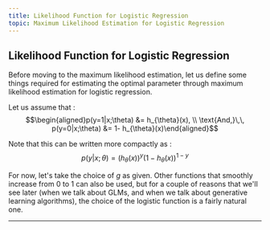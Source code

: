 ```yaml
---
title: Likelihood Function for Logistic Regression
topic: Maximum Likelihood Estimation for Logistic Regression
---
```


## Likelihood Function for Logistic Regression

Before moving to the maximum likelihood estimation, let us define some things required for estimating the optimal parameter through maximum likelihood estimation for logistic regression. 

Let us assume that : $$\begin{aligned}p(y=1|x;\theta) &= h_{\theta}(x), \\ \text{And,}\,\, p(y=0|x;\theta) &= 1- h_{\theta}(x)\end{aligned}$$

Note that this can be written more compactly as : $$p(y|x;\theta)=(h_{\theta}(x))^y (1-h_{\theta}(x))^{1-y}$$


For now, let's take the choice of $g$ as given. Other functions that smoothly increase from 0 to 1 can also be used, but for a couple of reasons that we'll see later (when we talk about GLMs, and when we talk about generative learning algorithms), the choice of the logistic function is a fairly natural one.

---
